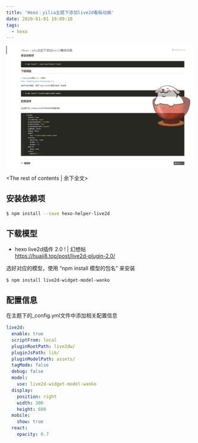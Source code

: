 ```yaml
---
title: 'Hexo：yilia主题下添加live2d看板动画'
date: 2020-01-01 19:09:10
tags:
  - hexo
---
```


<div align=center>
<img src = "Hexo：yilia主题下添加live2d看板动画\01.png">
</div>

<!-- more -->
<The rest of contents | 余下全文>

## 安装依赖项
``` bash
$ npm install --save hexo-helper-live2d
```

## 下载模型
* hexo live2d插件 2.0 ! | 幻想帖  
https://huaji8.top/post/live2d-plugin-2.0/

选好对应的模型，使用 “npm install 模型的包名” 来安装
``` bash
$ npm install live2d-widget-model-wanko
```

## 配置信息

在主题下的_config.yml文件中添加相关配置信息
``` yml
live2d:
  enable: true
  scriptFrom: local
  pluginRootPath: live2dw/
  pluginJsPath: lib/
  pluginModelPath: assets/
  tagMode: false
  debug: false
  model:
    use: live2d-widget-model-wanko
  display:
    position: right
    width: 300
    height: 600
  mobile:
    show: true
  react:
    opacity: 0.7
```
